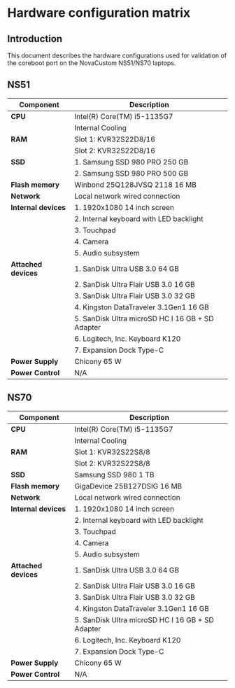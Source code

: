 # Hardware configuration matrix

## Introduction

This document describes the hardware configurations used for validation of the
coreboot port on the NovaCustom NS51/NS70 laptops.

## NS51

| Component                      | Description                                      |
|--------------------------------|--------------------------------------------------|
| **CPU**                        | Intel(R) Core(TM) i5-1135G7                      |
|                                | Internal Cooling                                 |
| **RAM**                        | Slot 1: KVR32S22D8/16                            |
|                                | Slot 2: KVR32S22D8/16                            |
| **SSD**                        | 1. Samsung SSD 980 PRO 250 GB                    |
|                                | 2. Samsung SSD 980 PRO 500 GB                    |
| **Flash memory**               | Winbond 25Q128JVSQ 2118 16 MB                    |
| **Network**                    | Local network wired connection                   |
| **Internal devices**           | 1. 1920x1080 14 inch screen                      |
|                                | 2. Internal keyboard with LED backlight          |
|                                | 3. Touchpad                                      |
|                                | 4. Camera                                        |
|                                | 5. Audio subsystem                               |
| **Attached devices**           | 1. SanDisk Ultra USB 3.0 64 GB                   |
|                                | 2. SanDisk Ultra Flair USB 3.0 16 GB             |
|                                | 3. SanDisk Ultra Flair USB 3.0 32 GB             |
|                                | 4. Kingston DataTraveler 3.1Gen1 16 GB           |
|                                | 5. SanDisk Ultra microSD HC I 16 GB + SD Adapter |
|                                | 6. Logitech, Inc. Keyboard K120                  |
|                                | 7. Expansion Dock Type-C                         |
| **Power Supply**               | Chicony 65 W                                     |
| **Power Control**              | N/A                                              |

## NS70

| Component                      | Description                                      |
|--------------------------------|--------------------------------------------------|
| **CPU**                        | Intel(R) Core(TM) i5-1135G7                      |
|                                | Internal Cooling                                 |
| **RAM**                        | Slot 1: KVR32S22S8/8                             |
|                                | Slot 2: KVR32S22S8/8                             |
| **SSD**                        | Samsung SSD 980 1 TB                             |
| **Flash memory**               | GigaDevice 25B127DSIG 16 MB                      |
| **Network**                    | Local network wired connection                   |
| **Internal devices**           | 1. 1920x1080 14 inch screen                      |
|                                | 2. Internal keyboard with LED backlight          |
|                                | 3. Touchpad                                      |
|                                | 4. Camera                                        |
|                                | 5. Audio subsystem                               |
| **Attached devices**           | 1. SanDisk Ultra USB 3.0 64 GB                   |
|                                | 2. SanDisk Ultra Flair USB 3.0 16 GB             |
|                                | 3. SanDisk Ultra Flair USB 3.0 32 GB             |
|                                | 4. Kingston DataTraveler 3.1Gen1 16 GB           |
|                                | 5. SanDisk Ultra microSD HC I 16 GB + SD Adapter |
|                                | 6. Logitech, Inc. Keyboard K120                  |
|                                | 7. Expansion Dock Type-C                         |
| **Power Supply**               | Chicony 65 W                                     |
| **Power Control**              | N/A                                              |
